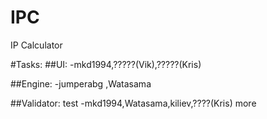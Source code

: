 # IPC
IP Calculator

#Tasks:
##UI:
-mkd1994,?????(Vik),?????(Kris)

##Engine:
-jumperabg
,Watasama


##Validator:
test -mkd1994,Watasama,kiliev,????(Kris) more
